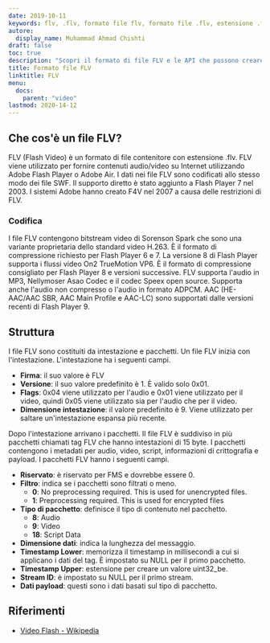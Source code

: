 ```yaml
---
date: 2019-10-11
keywords: flv, .flv, formato file flv, formato file .flv, estensione .flv, estensione flv, formato video flv
autore:
  display_name: Muhammad Ahmad Chishti
draft: false
toc: true
description: "Scopri il formato di file FLV e le API che possono creare e aprire file FLV."
title: Formato file FLV
linktitle: FLV
menu:
  docs:
    parent: "video"
lastmod: 2020-14-12
---
```


## Che cos'è un file FLV? ##

FLV (Flash Video) è un formato di file contenitore con estensione .flv. FLV viene utilizzato per fornire contenuti audio/video su Internet utilizzando Adobe Flash Player o Adobe Air. I dati nei file FLV sono codificati allo stesso modo dei file SWF. Il supporto diretto è stato aggiunto a Flash Player 7 nel 2003. I sistemi Adobe hanno creato F4V nel 2007 a causa delle restrizioni di FLV.

### Codifica ###

I file FLV contengono bitstream video di Sorenson Spark che sono una variante proprietaria dello standard video H.263. È il formato di compressione richiesto per Flash Player 6 e 7. La versione 8 di Flash Player supporta i flussi video On2 TrueMotion VP6. È il formato di compressione consigliato per Flash Player 8 e versioni successive. FLV supporta l'audio in MP3, Nellymoser Asao Codec e il codec Speex open source. Supporta anche l'audio non compresso o l'audio in formato ADPCM. AAC (HE-AAC/AAC SBR, AAC Main Profile e AAC-LC) sono supportati dalle versioni recenti di Flash Player 9.

## Struttura ##

I file FLV sono costituiti da intestazione e pacchetti. Un file FLV inizia con l'intestazione. L'intestazione ha i seguenti campi.

- **Firma**: il suo valore è FLV
- **Versione**: il suo valore predefinito è 1. È valido solo 0x01.
- **Flags**: 0x04 viene utilizzato per l'audio e 0x01 viene utilizzato per il video, quindi 0x05 viene utilizzato sia per l'audio che per il video.
- **Dimensione intestazione**: il valore predefinito è 9. Viene utilizzato per saltare un'intestazione espansa più recente.

Dopo l'intestazione arrivano i pacchetti. Il file FLV è suddiviso in più pacchetti chiamati tag FLV che hanno intestazioni di 15 byte. I pacchetti contengono i metadati per audio, video, script, informazioni di crittografia e payload. I pacchetti FLV hanno i seguenti campi.

- **Riservato**: è riservato per FMS e dovrebbe essere 0.
- **Filtro**: indica se i pacchetti sono filtrati o meno.
  - **0**: No preprocessing required. This is used for unencrypted files.
  - **1**: Preprocessing required. This is used for encrypted files
- **Tipo di pacchetto**: definisce il tipo di contenuto nel pacchetto.
  - **8**: Audio
  - **9**: Video
  - **18**: Script Data
- **Dimensione dati**: indica la lunghezza del messaggio.
- **Timestamp Lower**: memorizza il timestamp in millisecondi a cui si applicano i dati del tag. È impostato su NULL per il primo pacchetto.
- **Timestamp Upper**: estensione per creare un valore uint32_be.
- **Stream ID**: è impostato su NULL per il primo stream.
- **Dati payload**: questi sono i dati basati sul tipo di pacchetto.

## Riferimenti ##

- [Video Flash - Wikipedia](https://en.wikipedia.org/wiki/Flash_Video)


